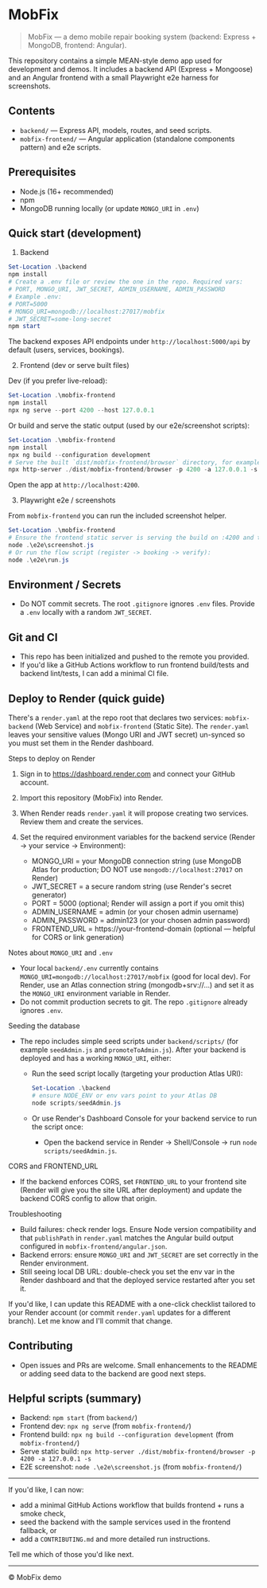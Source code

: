 # MobFix

> MobFix — a demo mobile repair booking system (backend: Express + MongoDB, frontend: Angular).

This repository contains a simple MEAN-style demo app used for development and demos. It includes a backend API (Express + Mongoose) and an Angular frontend with a small Playwright e2e harness for screenshots.

## Contents
- `backend/` — Express API, models, routes, and seed scripts.
- `mobfix-frontend/` — Angular application (standalone components pattern) and e2e scripts.

## Prerequisites
- Node.js (16+ recommended)
- npm
- MongoDB running locally (or update `MONGO_URI` in `.env`)

## Quick start (development)

1. Backend

```powershell
Set-Location .\backend
npm install
# Create a .env file or review the one in the repo. Required vars:
# PORT, MONGO_URI, JWT_SECRET, ADMIN_USERNAME, ADMIN_PASSWORD
# Example .env:
# PORT=5000
# MONGO_URI=mongodb://localhost:27017/mobfix
# JWT_SECRET=some-long-secret
npm start
```

The backend exposes API endpoints under `http://localhost:5000/api` by default (users, services, bookings).

2. Frontend (dev or serve built files)

Dev (if you prefer live-reload):

```powershell
Set-Location .\mobfix-frontend
npm install
npx ng serve --port 4200 --host 127.0.0.1
```

Or build and serve the static output (used by our e2e/screenshot scripts):

```powershell
Set-Location .\mobfix-frontend
npm install
npx ng build --configuration development
# Serve the built `dist/mobfix-frontend/browser` directory, for example:
npx http-server ./dist/mobfix-frontend/browser -p 4200 -a 127.0.0.1 -s
```

Open the app at `http://localhost:4200`.

3. Playwright e2e / screenshots

From `mobfix-frontend` you can run the included screenshot helper.

```powershell
Set-Location .\mobfix-frontend
# Ensure the frontend static server is serving the build on :4200 and the backend is running
node .\e2e\screenshot.js
# Or run the flow script (register -> booking -> verify):
node .\e2e\run.js
```

## Environment / Secrets
- Do NOT commit secrets. The root `.gitignore` ignores `.env` files. Provide a `.env` locally with a random `JWT_SECRET`.

## Git and CI
- This repo has been initialized and pushed to the remote you provided.
- If you'd like a GitHub Actions workflow to run frontend build/tests and backend lint/tests, I can add a minimal CI file.

## Deploy to Render (quick guide)

There's a `render.yaml` at the repo root that declares two services: `mobfix-backend` (Web Service) and `mobfix-frontend` (Static Site). The `render.yaml` leaves your sensitive values (Mongo URI and JWT secret) un-synced so you must set them in the Render dashboard.

Steps to deploy on Render

1. Sign in to https://dashboard.render.com and connect your GitHub account.
2. Import this repository (MobFix) into Render.
3. When Render reads `render.yaml` it will propose creating two services. Review them and create the services.
4. Set the required environment variables for the backend service (Render → your service → Environment):

	 - MONGO_URI = your MongoDB connection string (use MongoDB Atlas for production; DO NOT use `mongodb://localhost:27017` on Render)
	 - JWT_SECRET = a secure random string (use Render's secret generator)
	 - PORT = 5000 (optional; Render will assign a port if you omit this)
	 - ADMIN_USERNAME = admin (or your chosen admin username)
	 - ADMIN_PASSWORD = admin123 (or your chosen admin password)
	 - FRONTEND_URL = https://your-frontend-domain (optional — helpful for CORS or link generation)

Notes about `MONGO_URI` and `.env`

- Your local `backend/.env` currently contains `MONGO_URI=mongodb://localhost:27017/mobfix` (good for local dev). For Render, use an Atlas connection string (mongodb+srv://...) and set it as the `MONGO_URI` environment variable in Render.
- Do not commit production secrets to git. The repo `.gitignore` already ignores `.env`.

Seeding the database

- The repo includes simple seed scripts under `backend/scripts/` (for example `seedAdmin.js` and `promoteToAdmin.js`). After your backend is deployed and has a working `MONGO_URI`, either:

	- Run the seed script locally (targeting your production Atlas URI):

		```powershell
		Set-Location .\backend
		# ensure NODE_ENV or env vars point to your Atlas DB
		node scripts/seedAdmin.js
		```

	- Or use Render's Dashboard Console for your backend service to run the script once:
		- Open the backend service in Render → Shell/Console → run `node scripts/seedAdmin.js`.

CORS and FRONTEND_URL

- If the backend enforces CORS, set `FRONTEND_URL` to your frontend site (Render will give you the site URL after deployment) and update the backend CORS config to allow that origin.

Troubleshooting

- Build failures: check render logs. Ensure Node version compatibility and that `publishPath` in `render.yaml` matches the Angular build output configured in `mobfix-frontend/angular.json`.
- Backend errors: ensure `MONGO_URI` and `JWT_SECRET` are set correctly in the Render environment.
- Still seeing local DB URL: double-check you set the env var in the Render dashboard and that the deployed service restarted after you set it.

If you'd like, I can update this README with a one-click checklist tailored to your Render account (or commit `render.yaml` updates for a different branch). Let me know and I'll commit that change.

## Contributing
- Open issues and PRs are welcome. Small enhancements to the README or adding seed data to the backend are good next steps.

## Helpful scripts (summary)
- Backend: `npm start` (from `backend/`)
- Frontend dev: `npx ng serve` (from `mobfix-frontend/`)
- Frontend build: `npx ng build --configuration development` (from `mobfix-frontend/`)
- Serve static build: `npx http-server ./dist/mobfix-frontend/browser -p 4200 -a 127.0.0.1 -s`
- E2E screenshot: `node .\e2e\screenshot.js` (from `mobfix-frontend/`)

---

If you'd like, I can now:
- add a minimal GitHub Actions workflow that builds frontend + runs a smoke check,
- seed the backend with the sample services used in the frontend fallback, or
- add a `CONTRIBUTING.md` and more detailed run instructions.

Tell me which of those you'd like next.

---
© MobFix demo

